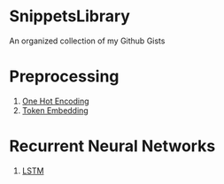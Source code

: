 # SnippetsLibrary
An organized collection of my Github Gists

# Preprocessing

1. [One Hot Encoding](https://gist.github.com/neelmanisehgal/5bc4048468fc9a5e83f7fb92abb68744)
2. [Token Embedding](https://gist.github.com/neelmanisehgal/e8a1732cba1960b9cb967515cb65949b)

# Recurrent Neural Networks

1. [LSTM](https://gist.github.com/neelmanisehgal/c00c1ef1d15cab5cc558a7fae83f5074)
